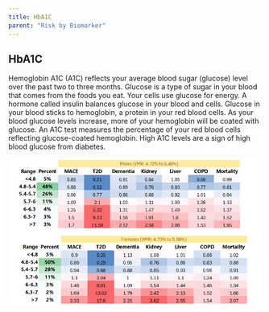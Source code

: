 ```yaml
---
title: HbA1C
parent: "Risk by Biomarker"
---
```



## HbA1C


Hemoglobin A1C (A1C) reflects your average blood sugar (glucose) level over the past two to three months. Glucose is a type of sugar in your blood that comes from the foods you eat. Your cells use glucose for energy. A hormone called insulin balances glucose in your blood and cells. Glucose in your blood sticks to hemoglobin, a protein in your red blood cells. As your blood glucose levels increase, more of your hemoglobin will be coated with glucose. An A1C test measures the percentage of your red blood cells reflecting glucose-coated hemoglobin. High A1C levels are a sign of high blood glucose from diabetes.


![HbA1Crr](/assets/images/rr_hemoglobin_a1c.png)




